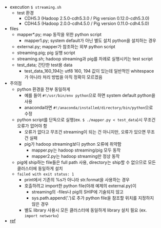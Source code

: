 * execution `$ streaming.sh`
  * test 환경
    * CDH5.3 (Hadoop 2.5.0-cdh5.3.0 / Pig version 0.12.0-cdh5.3.0)
    * CDH4.5 (Hadoop 2.0.0-cdh4.5.0 / Pig version 0.11.0-cdh4.5.0)
* files
  * mapper*.py; map 동작을 위한 python script
    * mapper1.py; system default가 아닌 별도 설치 python을 설치하는 경우
  * external.py; mapper가 참조하는 외부 python script
  * streaming.pig; pig 실행 script
  * streaming.sh; hadoop streaming과 pig를 차례로 실행시키는 test script
  * test_data; 간단한 test용 data
    * test_data_160_194는 utf8 160, 194 값이 있는데 일반적인 whitespace가 아니라 처리 방법을 아직 정확히 모르겠음
* 주의점
  * python 환경을 전부 동일하게
    * 예를 들어 `#!/usr/bin/env python`으로 하면 system default python을 사용
    * anaconda라면 `#!/anaconda/installed/directory/bin/python`으로 수정
  * python script를 단독으로 실행(ex. `$ ./mapper.py < test_data`)시 무조건 오류가 없어야 함
    * 오류가 없다고 무조건 streaming이 되는 건 아니지만, 오류가 있으면 무조건 실패
    * pig가 hadoop streaming보다 python 오류에 취약함
      * mapper.py는 hadoop streaming/pig 모두 동작
      * mapper2.py는 hadoop streaming만 정상 동작
  * pig에 ship하는 file들은 full path 사용, directory는 ship할 수 없으므로 모든 클러스터에 동일하게 설치
  * `failed with exit status: 1`
    * print에서 기존의 %s가 아니라 str.format을 사용하는 경우
    * 호출하려고 import한 python file(아래 예제의 external.py)이
      * streaming의 -files나 pig의 SHIP에 기술되지 않고
      * sys.path.append('.')로 추가 python file을 참조할 위치를 지정하지 않은 경우
    * 별도 library 사용시 모든 클러스터에 동일하게 library 설치 필요 (ex. `import networkx`)
* [ref](http://www.michael-noll.com/tutorials/writing-an-hadoop-mapreduce-program-in-python/)
